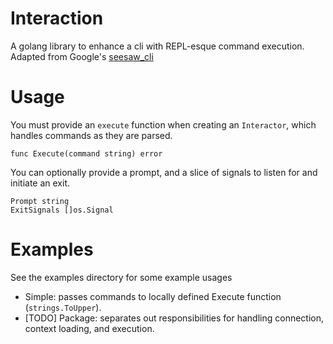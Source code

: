 # Interaction

A golang library to enhance a cli with REPL-esque command execution. Adapted from Google's [seesaw_cli](https://github.com/google/seesaw/blob/master/binaries/seesaw_cli/main.go)

# Usage

You must provide an `execute` function when creating an `Interactor`, which handles commands as they are parsed.

```
func Execute(command string) error
```

You can optionally provide a prompt, and a slice of signals to listen for and initiate an exit.
```
Prompt string
ExitSignals []os.Signal
```

# Examples

See the examples directory for some example usages

* Simple: passes commands to locally defined Execute function (`strings.ToUpper`).
* [TODO] Package: separates out responsibilities for handling connection, context loading, and execution.
